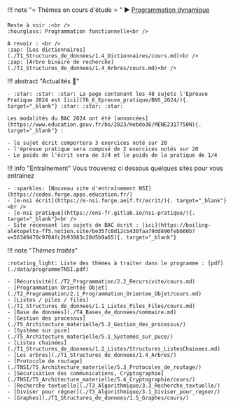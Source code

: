    
!!! note ":star: Thèmes en cours d'étude :star: "
    :arrow_forward: [Programmation dynamique](./T3_Algorithmique/3.2_Programmation_dynamique/cours.md) <br />

    Reste à voir :<br />
    :hourglass: Programmation fonctionnelle<br />
    
    A revoir : <br />
    :zap: [Les dictionnaires](./T1_Structures_de_donnees/1.4_Dictionnaires/cours.md)<br />
    :zap: [Arbre binaire de recherche](./T1_Structures_de_donnees/1.4_Arbres/cours.md)<br />

!!! abstract "Actualités :newspaper:" 

    - :star: :star: :star: La page contenant les 48 sujets l'Épreuve Pratique 2024 est [ici](T6_6_Epreuve_pratique/BNS_2024/){. target="_blank"} :star: :star: :star:

    Les modalités du BAC 2024 ont été [annoncées](https://www.education.gouv.fr/bo/2023/Hebdo36/MENE2317750N){. target="_blank"} :

    - le sujet écrit comportera 3 exercices noté sur 20
    - l'épreuve pratique sera composé de 2 exercices notés sur 20
    - Le poids de l'écrit sera de 3/4 et le poids de la pratique de 1/4

!!! info "Entraînement"
    Vous trouverez ci dessous quelques sites pour vous entrainez <br />

    - :sparkles: [Nouveau site d'entraînement NSI](https://codex.forge.apps.education.fr/)
    - [e-nsi écrit](https://e-nsi.forge.aeif.fr/ecrit/){. target="_blank"}<br />
    - [e-nsi pratique](https://ens-fr.gitlab.io/nsi-pratique/){. target="_blank"}<br />
    - Site recensant les sujets de BAC écrit : [ici](https://boiling-aletopelta-ff5.notion.site/be357c0d12cb430faa79dd890feb660b?v=56349470c9704fc2b93983c20d5b9a65){. target="_blank"}

!!! note "*Thèmes traités*"

    :rotating_light: Liste des thèmes à traiter dans le programme : [pdf](./data/programmeTNSI.pdf)

    - [Récursivité](./T2_Programmation/2.2_Recursivite/cours.md)  
    - [Programmation Orientée Objet](./T2_Programmation/2.1_Programmation_Orientee_Objet/cours.md)   
    - [Listes / piles / files](./T1_Structures_de_donnees/1.1_Listes_Piles_Files/cours.md)
    - [Base de données](./T4_Bases_de_donnees/sommaire.md)
    - [Gestion des processus](./T5_Architecture_materielle/5.2_Gestion_des_processus/)
    - [Système sur puce](./T5_Architecture_materielle/5.1_Systemes_sur_puce/)
    - [Listes chainées](./T1_Structures_de_donnees/1.2_Listes/Structures_ListesChainees.md)
    - [Les arbres](./T1_Structures_de_donnees/1.4_Arbres/)
    - [Protocole de routage](./TNSI/T5_Architecture_materielle/5.3_Protocoles_de_routage/)
    - [Sécurisation des communications, Cryptographie](./TNSI/T5_Architecture_materielle/5.4_Cryptographie/cours/)
    - [Recherche textuelle](./T3_Algorithmique/3.3_Recherche_textuelle/)
    - [Diviser pour régner](./T3_Algorithmique/3.1_Diviser_pour_regner/)
    - [Graphes](./T1_Structures_de_donnees/1.5_Graphes/cours/)


<!--
!!! abstract ":beach: :sunny: Préparer sa rentrée en Terminale :sunny: :beach: "
    Chers élèves de Première (Groupe 1 et Groupe 2), voilà les chapitres à revoir en priorité pour aborder sereinement l'année de Terminale en NSI :
    - Les listes, les tuples et les dictionnaires. À retrouver [ici](https://glassus.github.io/premiere_nsi/T2_Representation_des_donnees/sommaire/){. target="_blank"}.
    - Le plus important : les chapitres suivants d'algorithmique, à retrouver [ici](https://glassus.github.io/premiere_nsi/T4_Algorithmique/sommaire/){. target="_blank"} :
        - Complexité
        - Tris par sélection et insertion
        - Dichotomie
        
!!! abstract ":star: Actualités :star:"
    - Organisez-vous avec (par exemple) [Trello](https://trello.com/fr){. target="_blank"}, [Notion](https://www.notion.so/fr-fr){. target="_blank"} ou [Zenkit](https://zenkit.com/){. target="_blank"}
    - Épreuves Pratiques : [entraînez-vous sur nsi-pratique](https://ens-fr.gitlab.io/nsi-pratique/){. target="_blank"}

    - Les sujets de la BNS 2022 de l'Épreuve Pratique sont parus, vous pouvez les retrouver [ici](T6_6_Epreuve_pratique/BNS_2022/)
    - **Infos orientation :**
        - [Lien](https://www.geipi-polytech.org/){. target="_blank"} vers le site des 34 écoles d'ingénieurs **publiques** du groupe GEIPI
        - [Lien](data/sujet0_geipi.pdf){. target="_blank"} vers le sujet 0 de leur épreuve NSI.

!!! note "*Thèmes traités*"
    - [Architecture Von Neumann (1ère)](https://glassus.github.io/premiere_nsi/T3_Architecture_materielle/3.2_Architecture_Von_Neumann/cours/)
    - [Systèmes sur puce](T5_Architecture_materielle/5.1_Systemes_sur_puce/cours/) 
    - [Gestion des processus](T5_Architecture_materielle/5.2_Gestion_des_processus/cours/)  
    - [Cryptographie](T5_Architecture_materielle/5.4_Cryptographie/cours/)
    - [Diviser pour régner](T3_Algorithmique/3.1_Diviser_pour_regner/cours/)
    - [Arbres](T1_Structures_de_donnees/1.3_Arbres/cours/)
    - [Protocoles de routage](T5_Architecture_materielle/5.3_Protocoles_de_routage/cours/)
    - [Dictionnaires](T1_Structures_de_donnees/1.2_Dictionnaires/cours/)  
    - [Langage SQL](T4_Bases_de_donnees/4.2_Langage_SQL/cours/)
    - [Modèle relationnel](T4_Bases_de_donnees/4.1_Modele_relationnel/cours/)
    - [Listes / piles / files](T1_Structures_de_donnees/1.1_Listes_Piles_Files/cours/)  
    - [Récursivité](T2_Programmation/2.2_Recursivite/cours/)  
    - [Programmation Orientée Objet](T2_Programmation/2.1_Programmation_Orientee_Objet/cours/)  
    - [Gestion des processus](T5_Architecture_materielle/5.2_Gestion_des_processus/cours/)  
    - [Protocoles de routage](T5_Architecture_materielle/5.3_Protocoles_de_routage/cours/)
    - [Retour sur les dictionnaires](T1_Structures_de_donnees/1.2_Dictionnaires/cours/)
    
    - [Diviser pour régner](T3_Algorithmique/3.1_Diviser_pour_regner/cours)
    - [Recherche Textuelle](T3_Algorithmique/3.2_Recherche_textuelle/cours)
-->